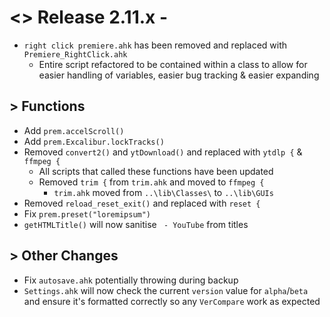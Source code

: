 # <> Release 2.11.x - 
- `right click premiere.ahk` has been removed and replaced with `Premiere_RightClick.ahk`
    - Entire script refactored to be contained within a class to allow for easier handling of variables, easier bug tracking & easier expanding

## > Functions
- Add `prem.accelScroll()`
- Add `prem.Excalibur.lockTracks()`
- Removed `convert2()` and `ytDownload()` and replaced with `ytdlp {` & `ffmpeg {`
    - All scripts that called these functions have been updated
    - Removed `trim {` from `trim.ahk` and moved to `ffmpeg {`
        - `trim.ahk` moved from `..\lib\Classes\` to `..\lib\GUIs`
- Removed `reload_reset_exit()` and replaced with `reset {`
- Fix `prem.preset("loremipsum")`
- `getHTMLTitle()` will now sanitise ` - YouTube` from titles

## > Other Changes
- Fix `autosave.ahk` potentially throwing during backup
- `Settings.ahk` will now check the current `version` value for `alpha`/`beta` and ensure it's formatted correctly so any `VerCompare` work as expected